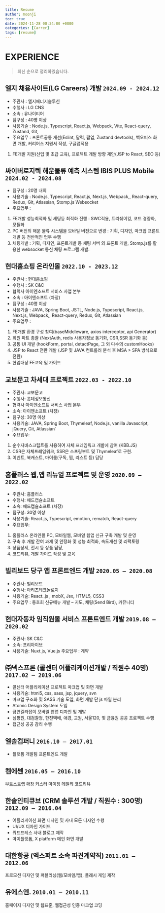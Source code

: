 ```yaml
---
title: Resume
author: moonji
toc: true
date: 2024-11-28 00:34:00 +0800
categories: [Carrer]
tags: [resume]
---
```



# EXPERIENCE 
> 최신 순으로 정리하였습니다.

## 엘지 채용사이트(LG Careers) 개발 `2024.09 - 2024.12`

- 주관사 : 엘지에너지솔루션
- 수행사 : LG CNS
- 소속 : 유나이티어
- 팀구성 : 40명 이상
- 사용기술 : Node.js, Typescript, React.js, Webpack, Vite, React-query, Zustand, Git,
- 주요업무 : 프론트공통 개선(Eslint, 달력, 팝업, Zustand devtools), 백오피스 화면 개발, 커리어스 지원서 작성, 구글맵적용
1. FE개발 지원(신입 및 초급 교육), 프로젝트 개발 방향 제안(JSP to React, SEO 등)

## 싸이버로지텍 해운물류 예측 시스템 IBIS PLUS Mobile `2024.02 - 2024.08`

- 팀구성 : 20명 내외
- 사용기술 : Node.js, Typescript, React.js, Next.js, Webpack,, React-query, Redux, Git,  Atlassian, Stomp.js Websocket
- 주요업무 :  
1. FE개발 성능최적화 및 세팅등 최적화 진행 : SWC적용, 트리쉐이킹, 코드 경량화, 모듈화
2. PC 버전의 해운 물류 시스템을 모바일 버전으로 변경 : 기획, 디자인, 마크업 프론트 개발 등 전반적인 업무 수행
3. 채팅개발 : 기획, 디자인, 프론트개발 등 채팅 서버 외 프론트 개발, Stomp.js를 활용한 websocket 통신 채팅 프로그램 개발.

## 현대홈쇼핑 온라인몰 `2022.10 - 2023.12`

- 주관사 : 현대홈쇼핑
- 수행사 : SK C&C
- 협력사 아이엔소프트 서비스 사업 본부
- 소속 : 아이엔소프트 (차장)
- 팀구성 : 40명 이상
- 사용기술 : JAVA, Spring Boot, JSTL, Node.js, Typescript, React.js, Next.js, Webpack,, React-query, Redux, Git,  Atlassian
- 주요업무 :  
1. FE개발 환경 구성 참여(baseMiddleware, axios interceptor, api Generator) 
2. 회원 파트 총괄 (NextAuth, redis 사용자정보 동기화, CSR,SSR 동기화 등)
3. 공통 UI 개발 (hookForm, portal, detactPage, 그 외 다수의 customHooks)
4. JSP to React 전환 개발 (JSP 및  JAVA 컨트롤러 분석 후 MSA > SPA 방식으로 전환)
5. 현업대상 FE교육 및 가이드


## 교보문고 차세대 프로젝트 `2022.03 - 2022.10`

- 주관사: 교보문고
- 수행사: 롯데정보통신
- 협력사 아이엔소프트 서비스 사업 본부
- 소속: 아이엔소프트 (차장)
- 팀구성: 30명 이상
- 사용기술: JAVA, Spring Boot, Thymeleaf, Node.js, vanilla Javascript, jQuery,  Git, Atlassian`
- 주요업무:  
1. 순수자바스크립트를 사용하여  자체 프레임워크 개발에 참여 (KBB.JS) 
2. CSR은 자체프레임워크, SSR은 스프링부트 및 Thymeleaf로 구현.
3. 이벤트, 북캐스트, 마이룸(구독, 찜, 리스트 등) 담당

## 홈플러스 웹,앱 리뉴얼 프로젝트 및 운영 `2020.09 – 2022.02`

- 주관사: 홈플러스
- 수행사: 애드캡슐소프트
- 소속: 애드캡슐소프트 (차장)
- 팀구성: 30명 이상
- 사용기술: React.js, Typescript, emotion, rematch, React-query
- 주요업무:  
1. 홈플러스 온라인몰 PC, 모바일웹, 모바일 웹앱 신규 구축 개발 및 운영 
2. 구축 후 개발 잔여 과제 및 안정화 및 성능 최적화, 속도개선 및 리팩토링
3. 상품상세, 전시 등 상품 담당, 
4. 코드리뷰, 개발 가이드 작성 및 교육

## 빌리보드 당구 앱 프론트엔드 개발 `2020.05 – 2020.08`
- 주관사: 빌리보드
- 수행사: 아리츠테크놀로지
- 사용기술: React..js , mobX, Jsx, HTML5, CSS3
- 주요업무 : 동호회 신규메뉴 개발 – 지도, 채팅(Send Bird), 커뮤니티

## 현대자동차 임직원몰 서비스 프론트엔드 개발  `2019.08 – 2020.02`
- 주관사:  SK C&C
- 소속: 프리아이브
- 사용기술: Nuxt.js, Vue.js
주요업무 : 계약

## ㈜넥스프론 (콜센터 어플리케이션개발 / 직원수 40명) `2017.02 – 2019.06`
- 콜센터 어플리케이션 프로젝트 마크업 및 화면 개발
- 사용기술: html5, css, sass, jsp, jquery, svn
- 마크업 구조화 및 SASS 기술 도입, 화면 개발 단 js 파일 분리
- Atomic Design System 도입
- 금연길라잡이 모바일 웹앱 디자인 및 개발
- 심평원, 대검찰청, 한진택배, 애경, 교원, 서울120, 및 금융권 공공 프로젝트 수행
- 접근성 공공 감리 수행

## 엘솔컴퍼니 `2016.10 – 2017.01`
- 플랫폼 개발팀 프론트엔드 개발

## 켐에쎈 `2016.05 – 2016.10`
부트스트랩 확장 커스터 마이징
데일리 코드리뷰

## 한솔인티큐브 (CRM 솔루션 개발 / 직원수 : 300명) `2012.09 – 2016.04`
- 어플리케이션 화면 디자인 및 사내 모든 디자인 수행
- UI/UX 디자인 가이드
- 워드프레스 사내 블로그 제작
- 마이플랫폼, X platform 메인 화면 개발

## 대한항공 (엑스퍼트 소속 파견계약직) `2011.01 – 2012.06`
프로모션 디자인 및 퍼블리싱(웹/모바일/앱), 플래시 게임 제작

## 유에스엔. `2010.01 – 2010.11`
홈페이지 디자인 및 웹표준, 웹접근성 인증 마크업 코딩

<!-- # Skills


| skill                                   | level   |
|:----------------------------------------|--------:|
| Html Semantic Markup                    | upper   |
| React.js, Vue.js, Next.js, Node.js      | upper   |
| Development environment configuration   | middle  |
| CSS, SCSS, LESS                         | upper   |
| Javascript                              | middle  | -->

